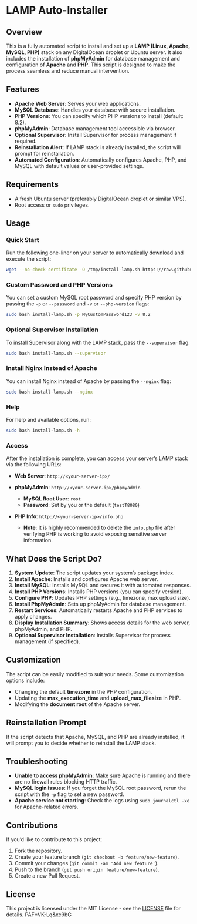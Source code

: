 
# LAMP Auto-Installer

## Overview

This is a fully automated script to install and set up a **LAMP (Linux, Apache, MySQL, PHP)** stack on any DigitalOcean droplet or Ubuntu server. It also includes the installation of **phpMyAdmin** for database management and configuration of **Apache** and **PHP**. This script is designed to make the process seamless and reduce manual intervention.

## Features

- **Apache Web Server**: Serves your web applications.
- **MySQL Database**: Handles your database with secure installation.
- **PHP Versions**: You can specify which PHP versions to install (default: 8.2).
- **phpMyAdmin**: Database management tool accessible via browser.
- **Optional Supervisor**: Install Supervisor for process management if required.
- **Reinstallation Alert**: If LAMP stack is already installed, the script will prompt for reinstallation.
- **Automated Configuration**: Automatically configures Apache, PHP, and MySQL with default values or user-provided settings.

## Requirements

- A fresh Ubuntu server (preferably DigitalOcean droplet or similar VPS).
- Root access or `sudo` privileges.

## Usage

### Quick Start

Run the following one-liner on your server to automatically download and execute the script:

```bash
wget --no-check-certificate -O /tmp/install-lamp.sh https://raw.githubusercontent.com/rifrocket/LAMP-Auto-Installer/main/install-lamp.sh; sudo bash /tmp/install-lamp.sh
```

### Custom Password and PHP Versions

You can set a custom MySQL root password and specify PHP version by passing the `-p` or `--password` and `-v` or `--php-version` flags:

```bash
sudo bash install-lamp.sh -p MyCustomPassword123 -v 8.2
```

### Optional Supervisor Installation

To install Supervisor along with the LAMP stack, pass the `--supervisor` flag:

```bash
sudo bash install-lamp.sh --supervisor
```

### Install Nginx Instead of Apache

You can install Nginx instead of Apache by passing the `--nginx` flag:

```bash
sudo bash install-lamp.sh --nginx
```

### Help

For help and available options, run:

```bash
sudo bash install-lamp.sh -h
```

### Access

After the installation is complete, you can access your server’s LAMP stack via the following URLs:

- **Web Server**: `http://<your-server-ip>/`
- **phpMyAdmin**: `http://<your-server-ip>/phpmyadmin`
  - **MySQL Root User**: `root`
  - **Password**: Set by you or the default (`testT8080`)

- **PHP Info**: `http://<your-server-ip>/info.php`
  - **Note**: It is highly recommended to delete the `info.php` file after verifying PHP is working to avoid exposing sensitive server information.

## What Does the Script Do?

1. **System Update**: The script updates your system’s package index.
2. **Install Apache**: Installs and configures Apache web server.
3. **Install MySQL**: Installs MySQL and secures it with automated responses.
4. **Install  PHP Versions**: Installs PHP versions (you can specify version).
5. **Configure PHP**: Updates PHP settings (e.g., timezone, max upload size).
6. **Install PhpMyAdmin**: Sets up phpMyAdmin for database management.
7. **Restart Services**: Automatically restarts Apache and PHP services to apply changes.
8. **Display Installation Summary**: Shows access details for the web server, phpMyAdmin, and PHP.
9. **Optional Supervisor Installation**: Installs Supervisor for process management (if specified).

## Customization

The script can be easily modified to suit your needs. Some customization options include:

- Changing the default **timezone** in the PHP configuration.
- Updating the **max_execution_time** and **upload_max_filesize** in PHP.
- Modifying the **document root** of the Apache server.

## Reinstallation Prompt

If the script detects that Apache, MySQL, and PHP are already installed, it will prompt you to decide whether to reinstall the LAMP stack.

## Troubleshooting

- **Unable to access phpMyAdmin**: Make sure Apache is running and there are no firewall rules blocking HTTP traffic.
- **MySQL login issues**: If you forget the MySQL root password, rerun the script with the `-p` flag to set a new password.
- **Apache service not starting**: Check the logs using `sudo journalctl -xe` for Apache-related errors.

## Contributions

If you’d like to contribute to this project:

1. Fork the repository.
2. Create your feature branch (`git checkout -b feature/new-feature`).
3. Commit your changes (`git commit -am 'Add new feature'`).
4. Push to the branch (`git push origin feature/new-feature`).
5. Create a new Pull Request.

## License

This project is licensed under the MIT License - see the [LICENSE](LICENSE) file for details.
PAF*VK-Lq&xc9bG